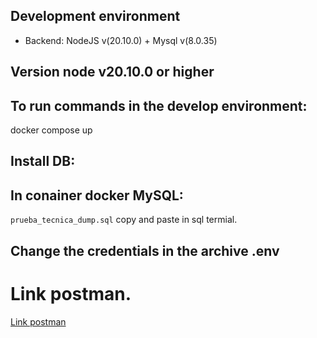 ## Development environment
* Backend: NodeJS v(20.10.0) + Mysql v(8.0.35)

## Version node v20.10.0 or higher

## To run commands in the develop environment:

docker compose up


## Install DB:
  ## In conainer docker MySQL:
 `prueba_tecnica_dump.sql` copy and paste in sql termial.
 
 ## Change the credentials in the archive .env


# Link postman.

[Link postman](https://www.postman.com/lunar-satellite-896921/workspace/prueba-tecnica/collection/23247546-de462957-1d6e-4ec3-a442-90a21676ee67?action=share&creator=23247546)

